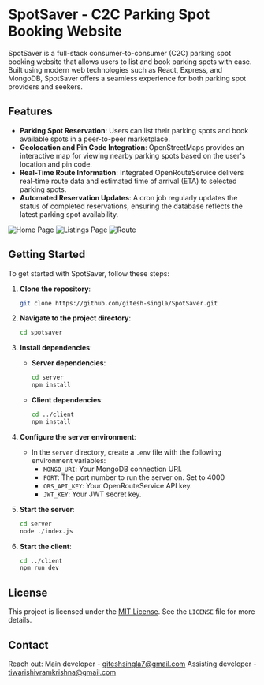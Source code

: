 # SpotSaver - C2C Parking Spot Booking Website

SpotSaver is a full-stack consumer-to-consumer (C2C) parking spot booking website that allows users to list and book parking spots with ease. Built using modern web technologies such as React, Express, and MongoDB, SpotSaver offers a seamless experience for both parking spot providers and seekers.

## Features

- **Parking Spot Reservation**: Users can list their parking spots and book available spots in a peer-to-peer marketplace.
- **Geolocation and Pin Code Integration**: OpenStreetMaps provides an interactive map for viewing nearby parking spots based on the user's location and pin code.
- **Real-Time Route Information**: Integrated OpenRouteService delivers real-time route data and estimated time of arrival (ETA) to selected parking spots.
- **Automated Reservation Updates**: A cron job regularly updates the status of completed reservations, ensuring the database reflects the latest parking spot availability.

![Home Page](https://private-user-images.githubusercontent.com/124420820/326161877-c4e796d4-4c3a-4f6b-ac40-b9d6a81d69cd.jpg?jwt=eyJhbGciOiJIUzI1NiIsInR5cCI6IkpXVCJ9.eyJpc3MiOiJnaXRodWIuY29tIiwiYXVkIjoicmF3LmdpdGh1YnVzZXJjb250ZW50LmNvbSIsImtleSI6ImtleTUiLCJleHAiOjE3MTQyMDI0NTcsIm5iZiI6MTcxNDIwMjE1NywicGF0aCI6Ii8xMjQ0MjA4MjAvMzI2MTYxODc3LWM0ZTc5NmQ0LTRjM2EtNGY2Yi1hYzQwLWI5ZDZhODFkNjljZC5qcGc_WC1BbXotQWxnb3JpdGhtPUFXUzQtSE1BQy1TSEEyNTYmWC1BbXotQ3JlZGVudGlhbD1BS0lBVkNPRFlMU0E1M1BRSzRaQSUyRjIwMjQwNDI3JTJGdXMtZWFzdC0xJTJGczMlMkZhd3M0X3JlcXVlc3QmWC1BbXotRGF0ZT0yMDI0MDQyN1QwNzE1NTdaJlgtQW16LUV4cGlyZXM9MzAwJlgtQW16LVNpZ25hdHVyZT0zNWZkMTE2MDFmY2ViZjYzYWJlZjAwMjAyM2EwMDkxNzQ1MGIzNmM0NTlhMTVkYmJiZDRlMjc1ZjM2ZTNjYzdkJlgtQW16LVNpZ25lZEhlYWRlcnM9aG9zdCZhY3Rvcl9pZD0wJmtleV9pZD0wJnJlcG9faWQ9MCJ9.iv-b-o2daWYyoKU0-w8_Po67wwQH59tqxmQvD0Nrcfw)
![Listings Page](https://private-user-images.githubusercontent.com/124420820/326161867-4797b76d-3e81-4530-9cdf-14065b02a337.jpg?jwt=eyJhbGciOiJIUzI1NiIsInR5cCI6IkpXVCJ9.eyJpc3MiOiJnaXRodWIuY29tIiwiYXVkIjoicmF3LmdpdGh1YnVzZXJjb250ZW50LmNvbSIsImtleSI6ImtleTUiLCJleHAiOjE3MTQyMDI0NTcsIm5iZiI6MTcxNDIwMjE1NywicGF0aCI6Ii8xMjQ0MjA4MjAvMzI2MTYxODY3LTQ3OTdiNzZkLTNlODEtNDUzMC05Y2RmLTE0MDY1YjAyYTMzNy5qcGc_WC1BbXotQWxnb3JpdGhtPUFXUzQtSE1BQy1TSEEyNTYmWC1BbXotQ3JlZGVudGlhbD1BS0lBVkNPRFlMU0E1M1BRSzRaQSUyRjIwMjQwNDI3JTJGdXMtZWFzdC0xJTJGczMlMkZhd3M0X3JlcXVlc3QmWC1BbXotRGF0ZT0yMDI0MDQyN1QwNzE1NTdaJlgtQW16LUV4cGlyZXM9MzAwJlgtQW16LVNpZ25hdHVyZT0yYjg5MzcxMzdlYmRhOTU5MThiNjc4YzZjOGE4Y2VlMzVmYWIzYzI5MThiMWFmZjAwZGFmNDgxYTQ0ODA3ZDIxJlgtQW16LVNpZ25lZEhlYWRlcnM9aG9zdCZhY3Rvcl9pZD0wJmtleV9pZD0wJnJlcG9faWQ9MCJ9.eLnKfonrEy6VdL0xrPvmG9XB8PRA_T3chqYCSKFF2D4)
![Route](https://private-user-images.githubusercontent.com/124420820/326161874-2320c347-42ec-4fd5-9ea4-c2bbdacaf78b.jpg?jwt=eyJhbGciOiJIUzI1NiIsInR5cCI6IkpXVCJ9.eyJpc3MiOiJnaXRodWIuY29tIiwiYXVkIjoicmF3LmdpdGh1YnVzZXJjb250ZW50LmNvbSIsImtleSI6ImtleTUiLCJleHAiOjE3MTQyMDI0NTcsIm5iZiI6MTcxNDIwMjE1NywicGF0aCI6Ii8xMjQ0MjA4MjAvMzI2MTYxODc0LTIzMjBjMzQ3LTQyZWMtNGZkNS05ZWE0LWMyYmJkYWNhZjc4Yi5qcGc_WC1BbXotQWxnb3JpdGhtPUFXUzQtSE1BQy1TSEEyNTYmWC1BbXotQ3JlZGVudGlhbD1BS0lBVkNPRFlMU0E1M1BRSzRaQSUyRjIwMjQwNDI3JTJGdXMtZWFzdC0xJTJGczMlMkZhd3M0X3JlcXVlc3QmWC1BbXotRGF0ZT0yMDI0MDQyN1QwNzE1NTdaJlgtQW16LUV4cGlyZXM9MzAwJlgtQW16LVNpZ25hdHVyZT00Y2Q2NmFjNGE4MmI4ODJlODM0YWViMmQ3YjM2MjYwYmQ4OTViZDQ5ZGNmOTJmNGEwODQ3ZTdjOTllOWUwZjI1JlgtQW16LVNpZ25lZEhlYWRlcnM9aG9zdCZhY3Rvcl9pZD0wJmtleV9pZD0wJnJlcG9faWQ9MCJ9.zA4MqXVUhLCuu6iPqr6Fb-BmS5eQCuV58Tou7r5oQFI)


## Getting Started

To get started with SpotSaver, follow these steps:

1. **Clone the repository**:

    ```bash
    git clone https://github.com/gitesh-singla/SpotSaver.git
    ```

2. **Navigate to the project directory**:

    ```bash
    cd spotsaver
    ```

3. **Install dependencies**:

    - **Server dependencies**:

        ```bash
        cd server
        npm install
        ```

    - **Client dependencies**:

        ```bash
        cd ../client
        npm install
        ```

4. **Configure the server environment**:

    - In the `server` directory, create a `.env` file with the following environment variables:
        - `MONGO_URI`: Your MongoDB connection URI.
        - `PORT`: The port number to run the server on. Set to 4000
        - `ORS_API_KEY`: Your OpenRouteService API key.
        - `JWT_KEY`: Your JWT secret key.

5. **Start the server**:

    ```bash
    cd server
    node ./index.js
    ```

6. **Start the client**:

    ```bash
    cd ../client
    npm run dev
    ```

## License

This project is licensed under the [MIT License](LICENSE). See the `LICENSE` file for more details.

## Contact

Reach out: Main developer - [giteshsingla7@gmail.com](mailto:giteshsingla7@gmail.com) 
           Assisting developer - [tiwarishivramkrishna@gmail.com](mailto:tiwarishivramkrishna@gmail.com)
